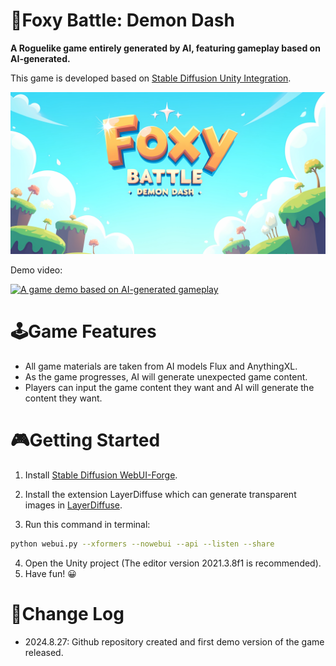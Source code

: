 # 🦊Foxy Battle: Demon Dash

**A Roguelike game entirely generated by AI, featuring gameplay based on AI-generated.**

This game is developed based on [Stable Diffusion Unity Integration](https://github.com/dobrado76/Stable-Diffusion-Unity-Integration).

![](/Assets/images/ComfyUI_00180_su.png)

Demo video:

[![A game demo based on AI-generated gameplay](https://res.cloudinary.com/marcomontalbano/image/upload/v1724741667/video_to_markdown/images/youtube--1lqRbmO4HMs-c05b58ac6eb4c4700831b2b3070cd403.jpg)](https://www.youtube.com/watch?v=1lqRbmO4HMs "A game demo based on AI-generated gameplay")

# 🕹Game Features

- All game materials are taken from AI models Flux and AnythingXL.
- As the game progresses, AI will generate unexpected game content.
- Players can input the game content they want and AI will generate the content they want.

# 🎮Getting Started

1. Install [Stable Diffusion WebUI-Forge](https://github.com/lllyasviel/stable-diffusion-webui-forge).
2. Install the extension LayerDiffuse which can generate transparent images in [LayerDiffuse](https://github.com/new-sankaku/sd-forge-layerdiffuse/tree/main).

3. Run this command in terminal:

```sh
python webui.py --xformers --nowebui --api --listen --share
```

4. Open the Unity project (The editor version 2021.3.8f1 is recommended).
5. Have fun! 😀

# 📒Change Log

- 2024.8.27:  Github repository created and first demo version of the game released.
